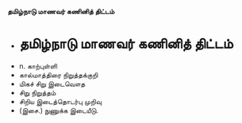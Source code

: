 **தமிழ்நாடு மாணவர் கணினித் திட்டம்**
- # தமிழ்நாடு மாணவர் கணினித் திட்டம்
- n. காற்புள்ளி
- கால்மாத்திரை நிறுத்தக்குறி
- மிகச் சிறு இடைவௌத
- சிறு நிறுத்தம்
- சிறிய இடைத்தொடர்பு முறிவு
- (இசை.) நுணுக்க இடையீடு.

